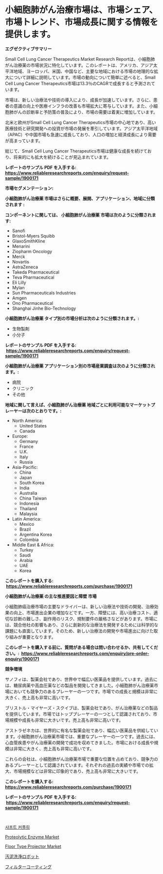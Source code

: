 <p><h1>小細胞肺がん治療市場は、市場シェア、市場トレンド、市場成長に関する情報を提供します。</h1></p><p><strong>エグゼクティブサマリー</strong></p>
<p><p>Small Cell Lung Cancer Therapeutics Market Research Reportは、小細胞肺がん治療薬の市場状況に特化しています。このレポートは、アメリカ、アジア太平洋地域、ヨーロッパ、米国、中国など、主要な地域における市場の地理的な拡大について詳細に説明しています。市場の動向について簡単に述べると、Small Cell Lung Cancer Therapeutics市場は13.3％のCAGRで成長すると予測されています。</p><p>市場は、新しい治療法や技術の導入により、成長が加速しています。さらに、患者の意識の向上や医療インフラの改善も市場拡大に寄与しています。また、小細胞肺がんの診断率と予防策の普及により、市場の需要は着実に増加しています。</p><p>北米と欧州がSmall Cell Lung Cancer Therapeutics市場の中心地であり、高い医療技術と研究開発への投資が市場の発展を牽引しています。アジア太平洋地域（APAC）や中国市場も急速に成長しており、人口の増加と経済成長により需要が高まっています。</p><p>総じて、Small Cell Lung Cancer Therapeutics市場は健康な成長を続けており、将来的にも拡大を続けることが見込まれています。</p></p>
<p><strong>レポートのサンプル PDF を入手する: <a href="https://www.reliableresearchreports.com/enquiry/request-sample/1900171">https://www.reliableresearchreports.com/enquiry/request-sample/1900171</a></strong></p>
<p><strong>市場セグメンテーション:</strong></p>
<p><strong> 小細胞肺がん治療薬 市場はさらに概要、展開、アプリケーション、地域に分類されます :</strong></p>
<p><strong>コンポーネントに関しては、 小細胞肺がん治療薬 市場は次のように分類されます: &nbsp;</strong></p>
<p><ul><li>Sanofi</li><li>Bristol-Myers Squibb</li><li>GlaxoSmithKline</li><li>Menarini</li><li>Ziopharm Oncology</li><li>Merck</li><li>Novartis</li><li>AstraZeneca</li><li>Takeda Pharmaceutical</li><li>Teva Pharmaceutical</li><li>Eli Lilly</li><li>Mylan</li><li>Sun Pharmaceuticals Industries</li><li>Amgen</li><li>Ono Pharmaceutical</li><li>Shanghai Jinhe Bio-Technology</li></ul></p>
<p><strong> 小細胞肺がん治療薬 タイプ別の市場分析は次のように分類されます。:</strong></p>
<p><ul><li>生物製剤</li><li>小分子</li></ul></p>
<p><strong>レポートのサンプル PDF を入手する: &nbsp;<a href="https://www.reliableresearchreports.com/enquiry/request-sample/1900171">https://www.reliableresearchreports.com/enquiry/request-sample/1900171</a></strong></p>
<p><strong> 小細胞肺がん治療薬 アプリケーション別の市場産業調査は次のように分類されます。:</strong></p>
<p><ul><li>病院</li><li>クリニック</li><li>その他</li></ul></p>
<p><strong>地域に関して言えば、小細胞肺がん治療薬 地域ごとに利用可能なマーケットプレーヤーは次のとおりです。:</strong></p>
<p><ul>
    <li>
        North America:
        <ul>
            <li>United States</li>
            <li>Canada</li>
        </ul>
    </li>
    <li>
        Europe:
        <ul>
            <li>Germany</li>
            <li>France</li>
            <li>U.K.</li>
            <li>Italy</li>
            <li>Russia</li>
        </ul>
    </li>
    <li>
        Asia-Pacific:
        <ul>
            <li>China</li>
            <li>Japan</li>
            <li>South Korea</li>
            <li>India</li>
            <li>Australia</li>
            <li>China Taiwan</li>
            <li>Indonesia</li>
            <li>Thailand</li>
            <li>Malaysia</li>
        </ul>
    </li>
    <li>
        Latin America:
        <ul>
            <li>Mexico</li>
            <li>Brazil</li>
            <li>Argentina Korea</li>
            <li>Colombia</li>
        </ul>
    </li>
    <li>
        Middle East & Africa:
        <ul>
            <li>Turkey</li>
            <li>Saudi</li>
            <li>Arabia</li>
            <li>UAE</li>
            <li>Korea</li>
        </ul>
    </li>
    </ul></p>
<p><strong>このレポートを購入する: &nbsp;<a href="https://www.reliableresearchreports.com/purchase/1900171">https://www.reliableresearchreports.com/purchase/1900171</a></strong></p>
<p><strong>小細胞肺がん治療薬 の主な推進要因と障壁 市場</strong></p>
<p><p>小細胞肺癌治療市場の主要なドライバーは、新しい治療法や技術の開発、治療効果の向上、市場進出企業の増加などです。一方、障壁には、高い治療コスト、適切な診断の難しさ、副作用のリスク、規制要件の厳格さなどがあります。市場には、競合他社の影響もあり、さらに創新的な治療法を開発するためには科学的な課題にも直面しています。そのため、新しい治療法の開発や市場進出に向けた取り組みが重要となります。</p></p>
<p><strong>このレポートを購入する前に、質問がある場合は問い合わせるか、共有してください。:&nbsp; <a href="https://www.reliableresearchreports.com/enquiry/pre-order-enquiry/1900171">https://www.reliableresearchreports.com/enquiry/pre-order-enquiry/1900171</a></strong></p>
<p><strong>競争環境</strong></p>
<p><p>サノフィは、製薬会社であり、世界中で幅広い医薬品を提供しています。過去には、糖尿病薬や高血圧薬などの製品を開発してきました。小細胞肺がん治療薬市場においても競争力のあるプレーヤーの一つです。市場での成長と規模は非常に大きく、売上高も非常に高いです。</p><p>ブリストル・マイヤーズ・スクイブは、製薬会社であり、がん治療薬などの製品を提供しています。市場ではトッププレーヤーの一つとして認識されており、市場規模や成長も非常に大きいです。売上高も非常に高いです。</p><p>アストラゼネカは、世界的に有名な製薬会社であり、幅広い医薬品を供給しています。小細胞肺がん治療薬市場では、重要なプレーヤーの一つです。過去には、心血管疾患やがん治療薬の開発で成功を収めてきました。市場における成長や規模は非常に大きく、売上高も非常に高いです。</p><p>これらの会社は、小細胞肺がん治療薬市場で重要な位置を占めており、競争力のあるプレーヤーとして認識されています。それぞれの過去の実績や市場での拡大、市場規模などは非常に印象的であり、売上高も非常に大きいです。</p></p>
<p><strong>このレポートを購入する: &nbsp; <a href="https://www.reliableresearchreports.com/purchase/1900171">https://www.reliableresearchreports.com/purchase/1900171</a></strong></p>
<p><strong>レポートのサンプル PDF を入手する: &nbsp;<a href="https://www.reliableresearchreports.com/enquiry/request-sample/1900171">https://www.reliableresearchreports.com/enquiry/request-sample/1900171</a></strong><strong></strong></p>
<p>&nbsp;</p>
<p><p><a href="https://github.com/jntpkh496620/Market-Research-Report-List-1/blob/main/8523243186406.md">샤프트 커플링</a></p><p><a href="https://issuu.com/reportprime-2/docs/proteolytic-enzyme-market-size-2030.pptx">Proteolytic Enzyme Market</a></p><p><a href="https://extreme-scabiosa-c81.notion.site/Floor-Type-Projector-Market-Offers-Provide-Insightful-Data-for-the-Time-Period-from-2024-to-2031-and-365ca00da3e341c296fe3f8b7b80d957">Floor Type Projector Market</a></p><p><a href="https://github.com/lababdou/Market-Research-Report-List-2/blob/main/8885163186441.md">汚泥洗浄ロボット</a></p><p><a href="https://medium.com/@minnieebert2827/%E3%83%95%E3%82%A3%E3%83%AB%E3%82%BF%E3%83%BC%E3%82%B3%E3%83%BC%E3%83%86%E3%82%A3%E3%83%B3%E3%82%B0%E5%B8%82%E5%A0%B4-%E7%A8%AE%E9%A1%9E-%E3%82%A2%E3%83%97%E3%83%AA%E3%82%B1%E3%83%BC%E3%82%B7%E3%83%A7%E3%83%B3-%E3%81%8A%E3%82%88%E3%81%B3%E5%9C%B0%E7%90%86%E3%81%AB%E3%82%88%E3%82%8B%E5%8C%85%E6%8B%AC%E7%9A%84%E3%81%AA%E8%A9%95%E4%BE%A1-b38c66ce7b0f">フィルターコーティング</a></p></p>